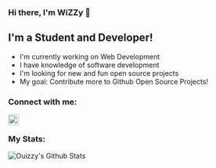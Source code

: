 ### Hi there, I'm WiZZy 👋

## I'm a Student and Developer!
- I'm currently working on Web Development
- I have knowledge of software development
- I'm looking for new and fun open source projects
- My goal: Contribute more to Github Open Source Projects!

### Connect with me:
[<img align="left" alt="Ouizzy | Instagram" width="22px" src="https://cdn.jsdelivr.net/npm/simple-icons@v3/icons/instagram.svg" />](https://www.instagram.com/cristian.bilu)
<br/>

### My Stats:
<img align="left" alt="Ouizzy's Github Stats" src="https://github-readme-stats.vercel.app/api?username=wizzymore&show_icons=true&hide_border=true&include_all_commits=true" />
